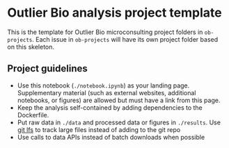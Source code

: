 # Outlier Bio analysis project template

This is the template for Outlier Bio microconsulting project folders in `ob-projects`. Each issue in `ob-projects` will have its own project folder based on this skeleton.

## Project guidelines
- Use this notebook (`./notebook.ipynb`) as your landing page. Supplementary material (such as external websites, additional notebooks, or figures) are allowed but must have a link from this page.
- Keep the analysis self-contained by adding dependencies to the Dockerfile.
- Put raw data in `./data` and processed data or figures in `./results`. Use [git lfs](https://git-lfs.github.com/) to track large files instead of adding to the git repo
- Use calls to data APIs instead of batch downloads when possible